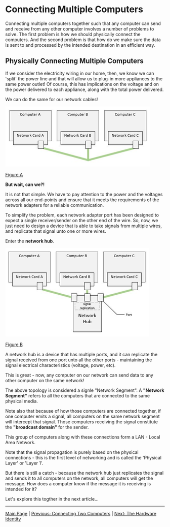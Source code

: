 # Connecting Multiple Computers

Connecting multiple computers together such that any computer can send and
receive from any other computer involves a number of problems to solve. The
first problem is how we should physically connect the computers. And the second
problem is that how do we make sure the data is sent to and processed by the
intended destination in an efficient way.

## Physically Connecting Multiple Computers

If we consider the electricity wiring in our home, then, we know we can 'split'
the power line and that will allow us to plug-in more appliances to the same
power outlet! Of course, this has implications on the voltage and on the power
delivered to each appliance, along with the total power delivered.

We can do the same for our network cables!

![Figure A](./basic-wiring.jpg)

[Figure A](./basic-wiring.jpg)

**But wait, can we?!**

It is not that simple. We have to pay attention to the power and the voltages
across all our end-points and ensure that it meets the requirements of the
network adapters for a reliable communication.

To simplify the problem, each network adapter port has been designed to expect
a single receiver/sender on the other end of the wire. So, now, we just need
to design a device that is able to take signals from multiple wires, and
replicate that signal unto one or more wires.

Enter the **network hub**.

![Figure B](./hub-wiring.jpg)

[Figure B](./hub-wiring.jpg)

A network hub is a device that has multiple ports, and it can replicate the
signal received from one port unto all the other ports - maintaining the signal
electrical characteristics (voltage, power, etc).

This is great - now, any computer on our network can send data to any other
computer on the same network!

The above topology is considered a signle "Network Segment". A **"Network
Segment"** refers to all the computers that are connected to the same physical
media.

Note also that because of how those computers are connected together, if one
computer emits a signal, all computers on the same network segment will
intercept that signal. Those computers receiving the signal constitute the
**"broadcast domain"** for the sender.

This group of computers along with these connections form a LAN - Local Area
Network.

Note that the signal propagation is purely based on the physical connections -
this is the first level of networking and is called the 'Physical Layer' or
'Layer 1'.

But there is still a catch - because the network hub just replicates the signal
and sends it to all computers on the network, all computers will get the
message. How does a computer know if the message it is receiving is intended
for it?

Let's explore this togther in the next article...

----

[Main Page](../README.md) | [Previous: Connecting Two Computers](../01-connecting-two-computers/connecting-two-computers.md) | [Next: The Hardware Identity](../03-hardware-identity/hardware-identity.md)